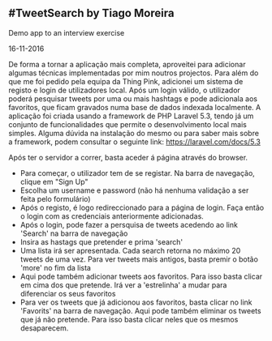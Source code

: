 ## #TweetSearch by Tiago Moreira
Demo app to an interview exercise

16-11-2016

De forma a tornar a aplicação mais completa, aproveitei para adicionar algumas técnicas implementadas por mim noutros projectos.
Para além do que me foi pedido pela equipa da Thing Pink, adicionei um sistema de registo e login de utilizadores local. Após um
login válido, o utilizador poderá pesquisar tweets por uma ou mais hashtags e pode adicionala aos favoritos, que ficam gravados numa
base de dados indexada localmente.
A aplicação foi criada usando a framework de PHP Laravel 5.3, tendo já um conjunto de funcionalidades que permite o desenvolvimento local
mais simples. Alguma dúvida na instalação do mesmo ou para saber mais sobre a framework, podem consultar o seguinte link: https://laravel.com/docs/5.3


Após ter o servidor a correr, basta aceder á página através do browser.
- Para começar, o utilizador tem de se registar. Na barra de navegação, clique em "Sign Up"
- Escolha um username e password (não há nenhuma validação a ser feita pelo formulário)
- Após o registo, é logo redireccionado para a página de login. Faça então o login com as credenciais anteriormente adicionadas.
- Após o login, pode fazer a persquisa de tweets acedendo ao link 'Search' na barra de navegação
- Insira as hastags que pretender e prima 'search'
- Uma lista irá ser apresentada. Cada search retorna no máximo 20 tweets de uma vez. Para ver tweets mais antigos, basta premir o botão 'more'
  no fim da lista
- Aqui pode também adicionar tweets aos favoritos. Para isso basta clicar em cima dos que pretende. Irá ver a 'estrelinha' a mudar para diferenciar os
  seus favoritos
- Para ver os tweets que já adicionou aos favoritos, basta clicar no link 'Favorits' na barra de navegação. Aqui pode também eliminar os tweets
  que já não pretende. Para isso basta clicar neles que os mesmos desaparecem.
